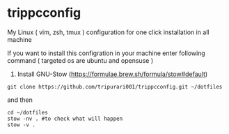 # trippcconfig
My Linux ( vim, zsh, tmux ) configuration for one click installation in all machine

If you want to install this configration in your machine enter following command
( targeted os are ubuntu and opensuse )

1. Install GNU-Stow (https://formulae.brew.sh/formula/stow#default)

```
git clone https://github.com/tripurari001/trippcconfig.git ~/dotfiles
```
and then
```
cd ~/dotfiles 
stow -nv . #to check what will happen
stow -v .
```

